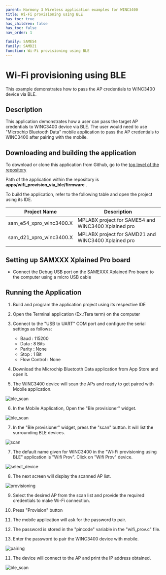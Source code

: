 ```yaml
---
parent: Harmony 3 Wireless application examples for WINC3400
title: Wi-Fi provisioning using BLE 
has_toc: true
has_children: false
has_toc: false
nav_order: 1

family: SAME54
family: SAMD21
function: Wi-Fi provisioning using BLE 
---
```


# Wi-Fi provisioning using BLE 

This example demonstrates how to pass the AP credentials to WINC3400 device via BLE.

## Description

This application demonstrates how a user can pass the target AP credentials to WINC3400 device via BLE. The user would need to use "Microchip Bluetooth Data" mobile application to pass the AP credentials to WINC3400 after pairing with the mobile.

## Downloading and building the application

To download or clone this application from Github, go to the [top level of the repository](https://github.com/Microchip-MPLAB-Harmony/wireless_apps_winc3400)


Path of the application within the repository is **apps/wifi_provision_via_ble/firmware** .

To build the application, refer to the following table and open the project using its IDE.

| Project Name      | Description                                    |
| ----------------- | ---------------------------------------------- |
| sam_e54_xpro_winc3400.X | MPLABX project for SAME54 and WINC3400 Xplained pro|
| sam_d21_xpro_winc3400.X | MPLABX project for SAMD21 and WINC3400 Xplained pro|
|||


## Setting up SAMXXX Xplained Pro board

- Connect the Debug USB port on the SAMEXXX Xplained Pro board to the computer using a micro USB cable

## Running the Application

1. Build and program the application project using its respective IDE

2. Open the Terminal application (Ex.:Tera term) on the computer

3. Connect to the "USB to UART" COM port and configure the serial settings as follows:

    * Baud : 115200
    * Data : 8 Bits
    * Parity : None
    * Stop : 1 Bit
    * Flow Control : None

4. Download the Microchip Bluetooth Data application from App Store and open it.

5. The WINC3400 device will scan the APs and ready to get paired with Mobile application.

![ble_scan](images/ble_scan.png)

6. In the Mobile Application, Open the "Ble provisioner" widget.

![ble_scan](images/wifi_prov_widget.jpg)

7. In the "Ble provisioner" widget, press the "scan" button. It will list the surrounding BLE devices. 

![scan](images/scan.jpg)

7. The default name given for WINC3400 in the "Wi-Fi provisioning using BLE" application is "Wifi Prov". Click on "Wifi Prov" device.

![select_device](images/select_device.jpg)

8. The next screen will display the scanned AP list. 

![provisioning](images/provisioning.jpg)

9. Select the desired AP from the scan list and provide the required credentials to make Wi-Fi connection.

10. Press "Provision" button

12. The mobile application will ask for the password to pair.


13. The password is stored in the "pincode" variable in the "wifi_prov.c" file.

14. Enter the password to pair the WINC3400 device with mobile.

![pairing](images/pairing.jpg)

11. The device will connect to the AP and print the IP address obtained.

![ble_scan](images/ble_provisoing_full_log.png)
